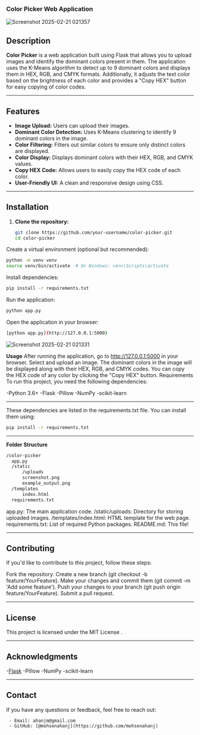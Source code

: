 ### Color Picker Web Application
![Screenshot 2025-02-21 021357](https://github.com/user-attachments/assets/ef161ff6-7f85-492f-ae0f-f78c139e3231)
## Description

**Color Picker** is a web application built using Flask that allows you to upload images and identify the dominant colors present in them. The application uses the K-Means algorithm to detect up to 9 dominant colors and displays them in HEX, RGB, and CMYK formats. Additionally, it adjusts the text color based on the brightness of each color and provides a "Copy HEX" button for easy copying of color codes.

---

## Features

- **Image Upload:** Users can upload their images.
- **Dominant Color Detection:** Uses K-Means clustering to identify 9 dominant colors in the image.
- **Color Filtering:** Filters out similar colors to ensure only distinct colors are displayed.
- **Color Display:** Displays dominant colors with their HEX, RGB, and CMYK values.
- **Copy HEX Code:** Allows users to easily copy the HEX code of each color.
- **User-Friendly UI:** A clean and responsive design using CSS.

---

## Installation

1. **Clone the repository:**
   ```bash
   git clone https://github.com/your-username/color-picker.git
   cd color-picker

Create a virtual environment (optional but recommended):
  ```bash
python -m venv venv
source venv/bin/activate  # On Windows: venv\Scripts\activate
```

Install dependencies:
  ```bash
pip install -r requirements.txt
```
Run the application:
  ```bash
python app.py
```

Open the application in your browser:
  ```bash
[python app.py](http://127.0.0.1:5000)
```
![Screenshot 2025-02-21 021331](https://github.com/user-attachments/assets/20ec4771-585d-416a-a6b8-37a777a213be)


**Usage**
After running the application, go to http://127.0.0.1:5000 in your browser.
Select and upload an image.
The dominant colors in the image will be displayed along with their HEX, RGB, and CMYK codes.
You can copy the HEX code of any color by clicking the "Copy HEX" button.
Requirements
To run this project, you need the following dependencies:

-Python 3.6+
-Flask
-Pillow
-NumPy
-scikit-learn

---

These dependencies are listed in the requirements.txt file. You can install them using:
  ```bash
pip install -r requirements.txt
```
---

**Folder Structure**
  ```bash
/color-picker
    app.py
    /static
        /uploads
        screenshot.png
        example_output.png
    /templates
        index.html
    requirements.txt
```
app.py: The main application code.
/static/uploads: Directory for storing uploaded images.
/templates/index.html: HTML template for the web page.
requirements.txt: List of required Python packages.
README.md: This file!

---

## Contributing
If you'd like to contribute to this project, follow these steps:

Fork the repository.
Create a new branch (git checkout -b feature/YourFeature).
Make your changes and commit them (git commit -m 'Add some feature').
Push your changes to your branch (git push origin feature/YourFeature).
Submit a pull request.

---

## License
This project is licensed under the MIT License .

---

## Acknowledgments
-[Flask]([https://choosealicense.com/](https://flask.palletsprojects.com/en/stable/?spm=5aebb161.71ee6924.0.0.43c7c921BxLDxj))
-Pillow
-NumPy
-scikit-learn

---

## Contact
If you have any questions or feedback, feel free to reach out:

     - Email: ahanjm@gmail.com
     - GitHub: [@mohsenahanj](https://github.com/mohsenahanj)

